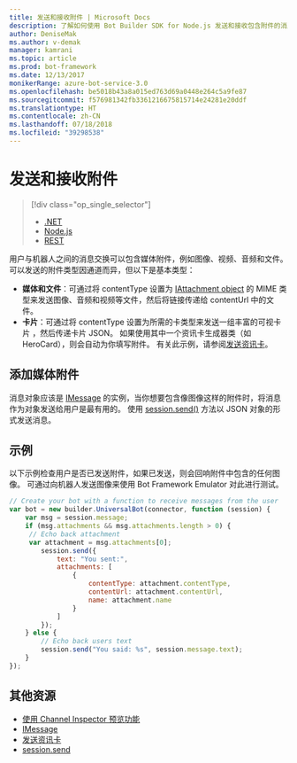 ```yaml
---
title: 发送和接收附件 | Microsoft Docs
description: 了解如何使用 Bot Builder SDK for Node.js 发送和接收包含附件的消息。
author: DeniseMak
ms.author: v-demak
manager: kamrani
ms.topic: article
ms.prod: bot-framework
ms.date: 12/13/2017
monikerRange: azure-bot-service-3.0
ms.openlocfilehash: be5018b43a8a015ed763d69a0448e264c5a9fe87
ms.sourcegitcommit: f576981342fb3361216675815714e24281e20ddf
ms.translationtype: HT
ms.contentlocale: zh-CN
ms.lasthandoff: 07/18/2018
ms.locfileid: "39298538"
---
```

# <a name="send-and-receive-attachments"></a>发送和接收附件
> [!div class="op_single_selector"]
> - [.NET](../dotnet/bot-builder-dotnet-add-media-attachments.md)
> - [Node.js](../nodejs/bot-builder-nodejs-send-receive-attachments.md)
> - [REST](../rest-api/bot-framework-rest-connector-add-media-attachments.md)

用户与机器人之间的消息交换可以包含媒体附件，例如图像、视频、音频和文件。 可以发送的附件类型因通道而异，但以下是基本类型：

* **媒体和文件**：可通过将 contentType 设置为 [IAttachment object][IAttachment] 的 MIME 类型来发送图像、音频和视频等文件，然后将链接传递给 contentUrl 中的文件。
* **卡片**：可通过将 contentType 设置为所需的卡类型来发送一组丰富的可视卡片 <!-- and custom keyboards -->，然后传递卡片 JSON。 如果使用其中一个资讯卡生成器类（如 HeroCard），则会自动为你填写附件。 有关此示例，请参阅[发送资讯卡](bot-builder-nodejs-send-rich-cards.md)。

## <a name="add-a-media-attachment"></a>添加媒体附件
消息对象应该是 [IMessage][IMessage] 的实例，当你想要包含像图像这样的附件时，将消息作为对象发送给用户是最有用的。 使用 [session.send()][SessionSend] 方法以 JSON 对象的形式发送消息。 

## <a name="example"></a>示例

以下示例检查用户是否已发送附件，如果已发送，则会回响附件中包含的任何图像。 可通过向机器人发送图像来使用 Bot Framework Emulator 对此进行测试。

```javascript
// Create your bot with a function to receive messages from the user
var bot = new builder.UniversalBot(connector, function (session) {
    var msg = session.message;
    if (msg.attachments && msg.attachments.length > 0) {
     // Echo back attachment
     var attachment = msg.attachments[0];
        session.send({
            text: "You sent:",
            attachments: [
                {
                    contentType: attachment.contentType,
                    contentUrl: attachment.contentUrl,
                    name: attachment.name
                }
            ]
        });
    } else {
        // Echo back users text
        session.send("You said: %s", session.message.text);
    }
});
```
## <a name="additional-resources"></a>其他资源

* [使用 Channel Inspector 预览功能][inspector]
* [IMessage][IMessage]
* [发送资讯卡][SendRichCard]
* [session.send][SessionSend]

[IMessage]: http://docs.botframework.com/en-us/node/builder/chat-reference/interfaces/_botbuilder_d_.imessage
[SendRichCard]: bot-builder-nodejs-send-rich-cards.md
[SessionSend]: https://docs.botframework.com/en-us/node/builder/chat-reference/classes/_botbuilder_d_.session.html#send
[IAttachment]: https://docs.botframework.com/en-us/node/builder/chat-reference/interfaces/_botbuilder_d_.iattachment.html
[inspector]: ../bot-service-channel-inspector.md

